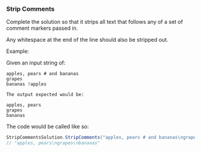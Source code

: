 ### Strip Comments

Complete the solution so that it strips all text that follows any of a set of comment markers passed in. 

Any whitespace at the end of the line should also be stripped out.

Example:

Given an input string of:
```
apples, pears # and bananas
grapes
bananas !apples

The output expected would be:

apples, pears
grapes
bananas
```
The code would be called like so:
```csharp
StripCommentsSolution.StripComments("apples, pears # and bananas\ngrapes\nbananas !apples", new [] { "#", "!" })
// "apples, pears\ngrapes\nbananas"
